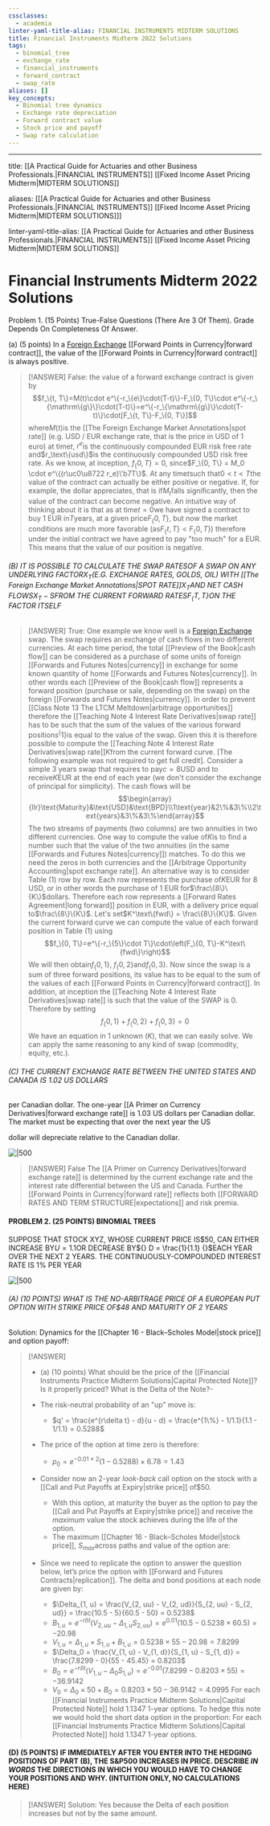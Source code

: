 ```yaml
---
cssclasses:
  - academia
linter-yaml-title-alias: FINANCIAL INSTRUMENTS MIDTERM SOLUTIONS
title: Financial Instruments Midterm 2022 Solutions
tags:
  - binomial_tree
  - exchange_rate
  - financial_instruments
  - forward_contract
  - swap_rate
aliases: []
key_concepts:
  - Binomial tree dynamics
  - Exchange rate depreciation
  - Forward contract value
  - Stock price and payoff
  - Swap rate calculation
---
```


---

title: [[A Practical Guide for Actuaries and other Business Professionals.|FINANCIAL INSTRUMENTS]] [[Fixed Income Asset Pricing Midterm|MIDTERM SOLUTIONS]]

aliases: [[[A Practical Guide for Actuaries and other Business Professionals.|FINANCIAL INSTRUMENTS]] [[Fixed Income Asset Pricing Midterm|MIDTERM SOLUTIONS]]]

linter-yaml-title-alias: [[A Practical Guide for Actuaries and other Business Professionals.|FINANCIAL INSTRUMENTS]] [[Fixed Income Asset Pricing Midterm|MIDTERM SOLUTIONS]]

# Financial Instruments Midterm 2022 Solutions

Problem 1. (15 Points) True-False Questions (There Are 3 Of Them). Grade Depends On Completeness Of Answer.

(a) (5 points) In a [Foreign Exchange](Foreign%20Exchange%20Quoting%20Conventions.md) [[Forward Points in Currency|forward contract]],  the value of the [[Forward Points in Currency|forward contract]] is always positive.

> [!ANSWER]
> False: the value of a forward exchange contract is given by$$f_\{t,   T\}=M(t)\cdot e^\{-r_\{e\}\cdot(T-t)\}-F_\{0,   T\}\cdot e^\{-r_\{\mathrm\{g\}\}\cdot(T-t)\}=e^\{-r_\{\mathrm\{g\}\}\cdot(T-t)\}\cdot[F_\{t,   T\}-F_\{0,   T\}]$$
where$M(t)$is the [[The Foreign Exchange Market Annotations|spot rate]] (e.g. USD / EUR exchange rate,  that is the price in USD of 1 euro) at time$t$,  $r^e$is the continuously compounded EUR risk free rate and$r_\text\{usd\}$is the continuously compounded USD risk free rate. As we know,  at inception,  $f_\{0,   T\} = 0$,  since$F_\{0,   T\} = M_0 \cdot e^\{(r\uc0\u8722 r_e)\'b7T\}$. At any time$t$such that$0 < t < T$the value of the contract can actually be either positive or negative. If,  for example,  the dollar appreciates,  that is if$M_t$falls significantly,  then the value of the contract can become negative.
> An intuitive way of thinking about it is that as at time$t = 0$we have signed a contract to buy 1 EUR in$T$years,  at a given price$F_\{0,   T\}$,  but now the market conditions are much more favorable (as$F_\{t,   T\} < F_\{0,   T\}$) therefore under the initial contract we have agreed to pay "too much" for a EUR. This means that the value of our position is negative.
###### (B) IT IS POSSIBLE TO CALCULATE THE SWAP RATE$S$OF A SWAP ON ANY UNDERLYING FACTOR$X_T$(E.G. EXCHANGE RATES,  GOLDS,  OIL) WITH [[The Foreign Exchange Market Annotations|SPOT RATE]]$X_T$AND NET CASH FLOWS$X_T - S$FROM THE CURRENT FORWARD RATES$F_\{T,   T\}$ON THE FACTOR ITSELF
> [!ANSWER]
> True: One example we know well is a [Foreign Exchange](Foreign%20Exchange%20Quoting%20Conventions.md) swap. The swap requires an exchange of cash flows in two different currencies.
At each time period,  the total [[Preview of the Book|cash flow]] can be considered as a purchase of some units of foreign [[Forwards and Futures Notes|currency]] in exchange for some known quantity of home [[Forwards and Futures Notes|currency]]. In other words each [[Preview of the Book|cash flow]] represents a forward position (purchase or sale,  depending on the swap) on the foreign [[Forwards and Futures Notes|currency]]. In order to prevent [[Class Note 13 The LTCM Meltdown|arbitrage opportunities]] therefore the [[Teaching Note 4 Interest Rate Derivatives|swap rate]] has to be such that the sum of the values of the various forward positions$^\{1\}$is equal to the value of the swap. Given this it is therefore possible to compute the [[Teaching Note 4 Interest Rate Derivatives|swap rate]]$K$from the current forward curve. [The following example was not required to get full credit]. Consider a simple 3 years swap that requires to pay$c = 8$USD and to receive$K$EUR at the end of each year (we don't consider the exchange of principal for simplicity).
The cash flows will be$$\begin{array}{llr}\text{Maturity}&\text{USD}&\text{BPD}\\1\text{year}&2\%&3\%\\2\text{years}&3\%&3\%\end{array}$$
The two streams of payments (two columns) are two annuities in two different currencies.
One way to compute the value of$K$is to find a number such that the value of the two annuities (in the same [[Forwards and Futures Notes|currency]]) matches. To do this we need the zeros in both currencies and the [[Arbitrage Opportunity Accounting|spot exchange rate]]. An alternative way is to consider Table (1) row by row. Each row represents the purchase of$K$EUR for 8 USD,  or in other words the purchase of 1 EUR for$\frac\{8\}\{K\}$dollars. Therefore each row represents a [[Forward Rates Agreement|long forward]] position in EUR,  with a delivery price equal to$\frac\{8\}\{K\}$. Let's set$K^\text\{fwd\} = \frac\{8\}\{K\}$. Given the current forward curve we can compute the value of each forward position in Table (1) using$$f_\{0,   T\}=e^\{-r_\{5\}\cdot T\}\cdot\left(F_\{0,   T\}-K^\text\{fwd\}\right)$$We will then obtain$f_\{0,   1\}$,  $f_\{0,   2\}$and$f_\{0,   3\}$. Now since the swap is a sum of three forward positions,  its value has to be equal to the sum of the values of each [[Forward Points in Currency|forward contract]]. In addition,  at inception the [[Teaching Note 4 Interest Rate Derivatives|swap rate]] is such that the value of the SWAP is 0. Therefore by setting$$f_\{0,   1\}+f_\{0,   2\}+f_\{0,   3\}=0$$We have an equation in 1 unknown ($K$),  that we can easily solve. We can apply the same reasoning to any kind of swap (commodity,  equity,  etc.).
###### (C) THE CURRENT EXCHANGE RATE BETWEEN THE UNITED STATES AND CANADA IS 1.02 US DOLLARS

per Canadian dollar. The one-year [[A Primer on Currency Derivatives|forward exchange rate]] is 1.03 US dollars per Canadian dollar. The market must be expecting that over the next year the US

dollar will depreciate relative to the Canadian dollar.

![|500](IMG-20240913171226876.png)

> [!ANSWER]
> False The [[A Primer on Currency Derivatives|forward exchange rate]] is determined by the current exchange rate and the interest rate differential between the US and Canada. Further the [[Forward Points in Currency|forward rate]] reflects both [[FORWARD RATES AND TERM STRUCTURE|expectations]] and risk premia.
#### PROBLEM 2. (25 POINTS) BINOMIAL TREES

SUPPOSE THAT STOCK XYZ,  WHOSE CURRENT PRICE IS\$50,  CAN EITHER INCREASE BY$U = 1.1$OR DECREASE BY${} D = \frac{1}{1.1} {}$EACH YEAR OVER THE NEXT 2 YEARS. THE CONTINUOUSLY-COMPOUNDED INTEREST RATE IS 1% PER YEAR

![|500](IMG-20240913171230388.png)

###### (A) (10 POINTS) WHAT IS THE NO-ARBITRAGE PRICE OF A EUROPEAN PUT OPTION WITH STRIKE PRICE OF$48 AND MATURITY OF 2 YEARS

Solution: Dynamics for the [[Chapter 16 - Black–Scholes Model|stock price]] and option payoff:

> [!ANSWER]
> - (a) (10 points) What should be the price of the [[Financial Instruments Practice Midterm Solutions|Capital Protected Note]]? Is it properly priced? What is the Delta of the Note?-
> - The risk-neutral probability of an "up" move is:
>   - $q' = \frac{e^{r\delta t} - d}{u - d} = \frac{e^{1\%} - 1/1.1}{1.1 - 1/1.1} = 0.5288$
>
> - The price of the option at time zero is therefore:
>   - $p_0 = e^{-0.01\times2}(1 - 0.5288) \times 6.78 = 1.43$
>
> - Consider now an 2-year *look-back* call option on the stock with a [[Call and Put Payoffs at Expiry|strike price]] of$50.
>   - With this option,  at maturity the buyer as the option to pay the [[Call and Put Payoffs at Expiry|strike price]] and receive the *maximum* value the stock achieves during the life of the option.
>   - The maximum [[Chapter 16 - Black–Scholes Model|stock price]],  $S_{max}$across paths and value of the option are:
>
> - Since we need to replicate the option to answer the question below,  let’s price the option with [[Forward and Futures Contracts|replication]]. The delta and bond positions at each node are given by:
>   - $\Delta_{1,   u} = \frac{V_{2,   uu} - V_{2,   ud}}{S_{2,   uu} - S_{2,   ud}} = \frac{10.5 - 5}{60.5 - 50} = 0.5238$
>   - $B_{1,   u} = e^{-r\delta t}(V_{2,   uu} - \Delta_{1,   u}S_{2,   uu}) = e^{0.01}(10.5 - 0.5238 \times 60.5) = -20.98$
>   - $V_{1,   u} = \Delta_{1,   u} \times S_{1,   u} + B_{1,   u} = 0.5238 \times 55 - 20.98 = 7.8299$
>   - $\Delta_0 = \frac{V_{1,   u} - V_{1,   d}}{S_{1,   u} - S_{1,   d}} = \frac{7.8299 - 0}{55 - 45.45} = 0.8203$
>   - $B_0 = e^{-r\delta t}(V_{1,   u} - \Delta_0S_{1,   u}) = e^{-0.01}(7.8299 - 0.8203 \times 55) = -36.9142$
>   - $V_0 = \Delta_0 \times 50 + B_0 = 0.8203 \times 50 - 36.9142 = 4.0995$
For each [[Financial Instruments Practice Midterm Solutions|Capital Protected Note]] hold 1.1347 1-year options.
To hedge this note we would hold the short data option in the proportion:
 For each [[Financial Instruments Practice Midterm Solutions|Capital Protected Note]] hold 1.1347 1-year options.
#### (D) (5 POINTS) IF IMMEDIATELY AFTER YOU ENTER INTO THE HEDGING POSITIONS OF PART (B),  THE S&P500 INCREASES IN PRICE. DESCRIBE $IN$ $WORDS$ THE DIRECTIONS IN WHICH YOU WOULD HAVE TO CHANGE YOUR POSITIONS AND WHY. (INTUITION ONLY,  NO CALCULATIONS HERE)
> [!ANSWER] Solution:
> Yes because the Delta of each position increases but not by the same amount.